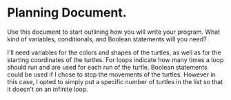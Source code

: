 # Planning Document.

Use this document to start outlining how you will write your program. What kind of variables, conditionals, and Boolean statements will you need?

I'll need variables for the colors and shapes of the turtles, as well as for the starting coordinates of the turtles. For loops indicate how many times a loop should run and are used for each run of the turtle. Boolean statements could be used if I chose to stop the movements of the turtles. However in this case, I opted to simply put a specific number of turtles in the list so that it doesn't on an infinite loop.
